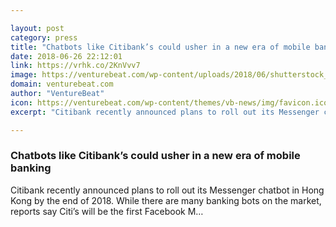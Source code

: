 ```yaml
---

layout: post
category: press
title: "Chatbots like Citibank’s could usher in a new era of mobile banking"
date: 2018-06-26 22:12:01
link: https://vrhk.co/2KnVvv7
image: https://venturebeat.com/wp-content/uploads/2018/06/shutterstock_700806955-e1530040717663.jpg?fit=1200%2C845&strip=all
domain: venturebeat.com
author: "VentureBeat"
icon: https://venturebeat.com/wp-content/themes/vb-news/img/favicon.ico
excerpt: "Citibank recently announced plans to roll out its Messenger chatbot in Hong Kong by the end of 2018. While there are many banking bots on the market, reports say Citi’s will be the first Facebook M…"

---
```


### Chatbots like Citibank’s could usher in a new era of mobile banking

Citibank recently announced plans to roll out its Messenger chatbot in Hong Kong by the end of 2018. While there are many banking bots on the market, reports say Citi’s will be the first Facebook M…